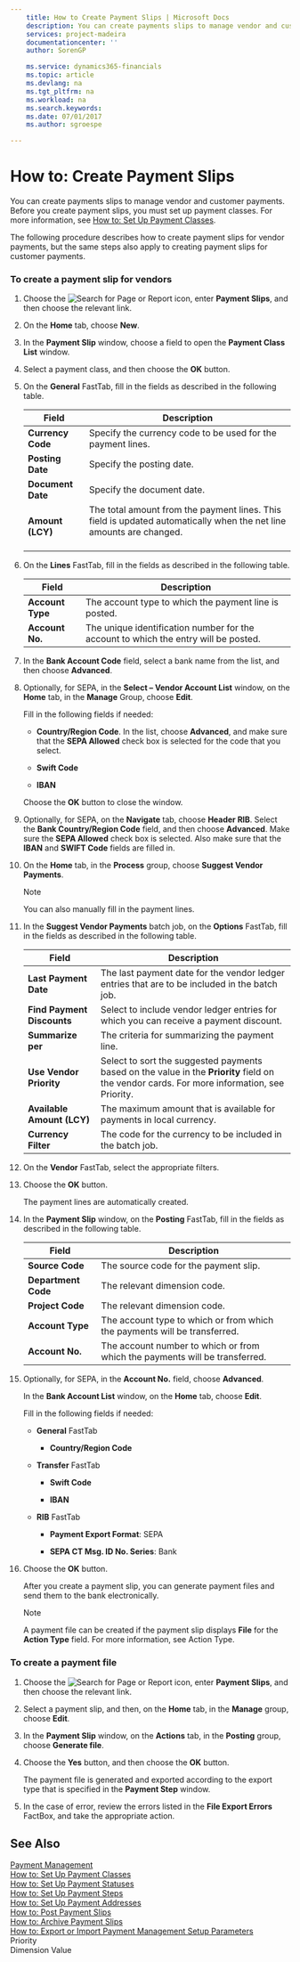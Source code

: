 ```yaml
---
    title: How to Create Payment Slips | Microsoft Docs
    description: You can create payments slips to manage vendor and customer payments. Before you create payment slips, you must set up payment classes. For more information, see [How to: Set Up Payment Classes](how-to-set-up-payment-classes.md).
    services: project-madeira
    documentationcenter: ''
    author: SorenGP

    ms.service: dynamics365-financials
    ms.topic: article
    ms.devlang: na
    ms.tgt_pltfrm: na
    ms.workload: na
    ms.search.keywords:
    ms.date: 07/01/2017
    ms.author: sgroespe

---
```

# How to: Create Payment Slips
You can create payments slips to manage vendor and customer payments. Before you create payment slips, you must set up payment classes. For more information, see [How to: Set Up Payment Classes](how-to-set-up-payment-classes.md).  

 The following procedure describes how to create payment slips for vendor payments, but the same steps also apply to creating payment slips for customer payments.  

### To create a payment slip for vendors  

1.  Choose the ![Search for Page or Report](media/ui-search/search_small.png "Search for Page or Report icon") icon, enter **Payment Slips**, and then choose the relevant link.  

2.  On the **Home** tab, choose **New**.  

3.  In the **Payment Slip** window, choose a field to open the **Payment Class List** window.  

4.  Select a payment class, and then choose the **OK** button.  

5.  On the **General** FastTab, fill in the fields as described in the following table.  

    |Field|Description|  
    |---------------------------------|---------------------------------------|  
    |**Currency Code**|Specify the currency code to be used for the payment lines.|  
    |**Posting Date**|Specify the posting date.|  
    |**Document Date**|Specify the document date.|  
    |**Amount (LCY)**|The total amount from the payment lines. This field is updated automatically when the net line amounts are changed.<br /><br />|  

6.  On the **Lines** FastTab, fill in the fields as described in the following table.  

    |Field|Description|  
    |---------------------------------|---------------------------------------|  
    |**Account Type**|The account type to which the payment line is posted.|  
    |**Account No.**|The unique identification number for the account to which the entry will be posted.|  

7.  In the **Bank Account Code** field, select a bank name from the list, and then choose **Advanced**.  

8.  Optionally, for SEPA, in the **Select – Vendor Account List** window, on the **Home** tab, in the **Manage** Group, choose **Edit**.  

     Fill in the following fields if needed:  

    -   **Country/Region Code**. In the list, choose **Advanced**, and make sure that the **SEPA Allowed** check box is selected for the code that you select.  

    -   **Swift Code**  

    -   **IBAN**  

     Choose the **OK** button to close the window.  

9. Optionally, for SEPA, on the **Navigate** tab, choose **Header RIB**. Select the **Bank Country/Region Code** field, and then choose **Advanced**. Make sure the **SEPA Allowed** check box is selected. Also make sure that the **IBAN** and **SWIFT Code** fields are filled in.  

10. On the **Home** tab, in the **Process** group, choose **Suggest Vendor Payments**.  

    > [!NOTE]  
    >  You can also manually fill in the payment lines.  

11. In the **Suggest Vendor Payments** batch job, on the **Options** FastTab, fill in the fields as described in the following table.  

    |Field|Description|  
    |---------------------------------|---------------------------------------|  
    |**Last Payment Date**|The last payment date for the vendor ledger entries that are to be included in the batch job.|  
    |**Find Payment Discounts**|Select to include vendor ledger entries for which you can receive a payment discount.|  
    |**Summarize per**|The criteria for summarizing the payment line.|  
    |**Use Vendor Priority**|Select to sort the suggested payments based on the value in the **Priority** field on the vendor cards. For more information, see Priority.|  
    |**Available Amount (LCY)**|The maximum amount that is available for payments in local currency.|  
    |**Currency Filter**|The code for the currency to be included in the batch job.|  

12. On the **Vendor** FastTab, select the appropriate filters.  

13. Choose the **OK** button.  

     The payment lines are automatically created.  

14. In the **Payment Slip** window, on the **Posting** FastTab, fill in the fields as described in the following table.  

    |Field|Description|  
    |---------------------------------|---------------------------------------|  
    |**Source Code**|The source code for the payment slip.|  
    |**Department Code**|The relevant dimension code.|  
    |**Project Code**|The relevant dimension code.|  
    |**Account Type**|The account type to which or from which the payments will be transferred.|  
    |**Account No.**|The account number to which or from which the payments will be transferred.|  

15. Optionally, for SEPA, in the **Account No.** field, choose **Advanced**.  

     In the **Bank Account List** window, on the **Home** tab, choose **Edit**.  

     Fill in the following fields if needed:  

    -   **General** FastTab  

        -   **Country/Region Code**  

    -   **Transfer**  FastTab  

        -   **Swift Code**  

        -   **IBAN**  

    -   **RIB** FastTab  

        -   **Payment Export Format**: SEPA  

        -   **SEPA CT Msg. ID No. Series**: Bank  

16. Choose the **OK** button.  

     After you create a payment slip, you can generate payment files and send them to the bank electronically.  

    > [!NOTE]  
    >  A payment file can be created if the payment slip displays **File** for the **Action Type** field. For more information, see Action Type.  

### To create a payment file  

1.  Choose the ![Search for Page or Report](media/ui-search/search_small.png "Search for Page or Report icon") icon, enter **Payment Slips**, and then choose the relevant link.  

2.  Select a payment slip, and then, on the **Home** tab, in the **Manage** group, choose **Edit**.  

3.  In the **Payment Slip** window, on the **Actions** tab, in the **Posting** group, choose **Generate file**.  

4.  Choose the **Yes** button, and then choose the **OK** button.  

     The payment file is generated and exported according to the export type that is specified in the **Payment Step** window.  

5.  In the case of error, review the errors listed in the **File Export Errors** FactBox, and take the appropriate action.  

## See Also  
 [Payment Management](payment-management.md)   
 [How to: Set Up Payment Classes](how-to-set-up-payment-classes.md)   
 [How to: Set Up Payment Statuses](how-to-set-up-payment-statuses.md)   
 [How to: Set Up Payment Steps](how-to-set-up-payment-steps.md)   
 [How to: Set Up Payment Addresses](how-to-set-up-payment-addresses.md)   
 [How to: Post Payment Slips](how-to-post-payment-slips.md)   
 [How to: Archive Payment Slips](how-to-archive-payment-slips.md)   
 [How to: Export or Import Payment Management Setup Parameters](how-to-export-or-import-payment-management-setup-parameters.md)   
 Priority   
 Dimension Value
